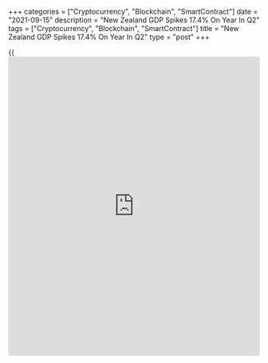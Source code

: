 +++
categories = ["Cryptocurrency", "Blockchain", "SmartContract"]
date = "2021-09-15"
description = "New Zealand GDP Spikes 17.4% On Year In Q2"
tags = ["Cryptocurrency", "Blockchain", "SmartContract"]
title = "New Zealand GDP Spikes 17.4% On Year In Q2"
type = "post"
+++

{{<iframe id="large-banner" src="https://www.bounty.group/#slide=9.0" width="100%" height="600" scrolling="no" style="border: 0px solid rgb(216, 221, 230); border-radius: 3px;">}}

New Zealand's gross domestic product expanded 17.4 percent on year in
the second quarter of 2021, Statistics New Zealand said on Thursday.

That exceeded expectations for an increase of 16.3 percent following the
upwardly revised 2.9 percent gain in the previous quarter (originally
2.4 percent).

On a seasonally adjusted quarterly basis, GDP was up 2.8 percent - also
beating forecasts for 1.3 percent following the downwardly revised 1.4
percent gain in the three months prior (originally 1.6 percent).

Service industries rose 2.8 percent on quarter, while primary industries
rose 5.0 percent and goods producing industries rose 1.3 percent.

GDP per capita rose 2.6 percent on quarter, while real gross national
disposable income rose 3.4 percent and average annual GDP to June 2021
rose 5.1 percent.

For comments and feedback [contact](https://www.playgroundfx.com/contact/): editorial@rtt[news](https://www.letsplayfx.com/blog/forex-news-website/).com

[Economic News][1]

 **What parts of the world are seeing the best (and worst) economic
performances lately? Click[here][2] to check out our [Econ Scorecard][2]
and find out! See up-to-the-moment [ranking](https://www.playgroundfx.com/blog/crypto-exchange-ranking/)s for the best and worst
performers in [GDP][3], [unemployment rate][4], [inflation][5] and much
more.**

   1. www.rtt[news](https://www.letsplayfx.com/blog/forex-news-website/).com/Content/EconomicNews.aspx
   2. www.rtt[news](https://www.letsplayfx.com/blog/forex-news-website/).com/economic-scorecard/world-rank/PPI/highest-performance.aspx
   3. www.rtt[news](https://www.letsplayfx.com/blog/forex-news-website/).com/economic-scorecard/world-rank/GDP/highest-performance.aspx
   4. www.rtt[news](https://www.letsplayfx.com/blog/forex-news-website/).com/economic-scorecard/world-rank/unemployment-rate/lowest-performance.aspx
   5. www.rtt[news](https://www.letsplayfx.com/blog/forex-news-website/).com/economic-scorecard/world-rank/CPI/highest-performance.aspx